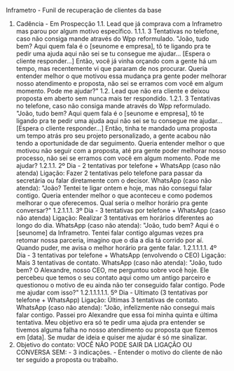 Inframetro - Funil de recuperação de clientes da base
1. Cadência - Em Prospecção
1.1. Lead que já comprava com a Inframetro mas parou por algum motivo específico.
1.1.1. 3 Tentativas no telefone, caso não consiga mande através do Wpp reformulado. "João, tudo
bem? Aqui quem fala é o [seunome e empresa], tô te ligando pra te pedir uma ajuda aqui não sei
se tu consegue me ajudar... [Espera o cliente responder...] Então, você já vinha orçando com a
gente há um tempo, mas recentemente vi que pararam de nos procurar. Queria entender melhor o
que motivou essa mudança pra gente poder melhorar nosso atendimento e proposta, não sei se
erramos com você em algum momento. Pode me ajudar?"
1.2. Lead que não era cliente e deixou proposta em aberto sem nunca mais ter respondido.
1.2.1. 3 Tentativas no telefone, caso não consiga mande através do Wpp reformulado. "João, tudo
bem? Aqui quem fala é o [seunome e empresa], tô te ligando pra te pedir uma ajuda aqui não sei
se tu consegue me ajudar... [Espera o cliente responder...] Então, tinha te mandado uma proposta
um tempo atrás pro seu projeto personalizado, a gente acabou não tendo a oportunidade de dar
seguimento. Queria entender melhor o que motivou não seguir com a proposta, até pra gente
poder melhorar nosso processo, não sei se erramos com você em algum momento. Pode me
ajudar?
1.2.1.1. 2º Dia - 2 tentativas por telefone + WhatsApp (caso não atenda) Ligação: Fazer 2
tentativas pelo telefone para passar da secretária ou falar diretamente com o decisor.
WhatsApp (caso não atenda): "João? Tentei te ligar ontem e hoje, mas não consegui falar
contigo. Queria entender melhor o que aconteceu e como podemos melhorar o que
oferecemos. Qual seria o melhor horário pra gente conversar?"
1.2.1.1.1. 3º Dia - 3 tentativas por telefone + WhatsApp (caso não atenda) Ligação: Realizar
3 tentativas em horários diferentes ao longo do dia. WhatsApp (caso não atenda): "João,
tudo bem? Aqui é o [seunome] da Inframetro. Tentei falar contigo algumas vezes pra retomar
nossa parceria, imagino que o dia a dia tá corrido por aí. Quando puder, me avisa o melhor
horário pra gente falar.
1.2.1.1.1.1. 4º Dia - 3 tentativas por telefone + WhatsApp (envolvendo o CEO) Ligação:
Mais 3 tentativas de contato. WhatsApp (caso não atenda): "João, tudo bem? O
Alexandre, nosso CEO, me perguntou sobre você hoje. Ele percebeu que temos o seu
contato aqui como um antigo parceiro e questionou o motivo de eu ainda não ter
conseguido falar contigo. Pode me ajudar com isso?"
1.2.1.1.1.1.1. 5º Dia - Ultimato (3 tentativas por telefone + WhatsApp) Ligação: Últimas
3 tentativas de contato. WhatsApp (caso não atenda): "João, infelizmente não
consegui mais falar contigo. Passei pro Alexandre que essa foi minha quinta e última
tentativa. Meu objetivo era só te pedir uma ajuda pra entender se tivemos alguma falha
no nosso atendimento ou proposta que fizemos em [data]. Se mudar de ideia e quiser
me ajudar é só me sinalizar.
2. Objetivo do contato: VOCÊ NÃO PODE SAIR DA LIGAÇÃO OU CONVERSA SEM: - 3
indicações. - Entender o motivo do cliente de não ter seguido a proposta ou trabalho.